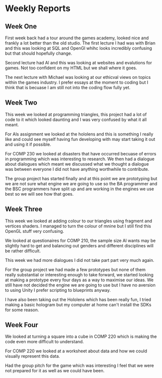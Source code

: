 # Weekly Reports

## Week One

First week back had a tour around the games academy, looked nice and frankly a lot better than the old studio. The first lecture I had was with Brian and this was looking at SQL and OpenGl whihc looks incredibly confusing but that should hopefully change.

Second lecture had Al and this was looking at websites and evalutions for games. Not too confident on my HTML but we shall where it goes.

The next lecture with Michael was looking at our ethicval views on topics within the games industry. I prefer essays at the moment to coding but I think that is becuase I am still not into the coding flow fully yet.

## Week Two

This week we looked at programming triangles, this project had a lot of code to it which looked daunting and I was very confused by what it all meant.

For Als assignment we looked at the hololens and this is something I really like and could see myself having fun developing with may start taking it out and using it if possible.

For COMP 230 we looked at disasters that have occurred becuase of errors in programming which was interesting to research. We then had a dialogue about dialogues which meant we discussed what we thought a dialogue was between everyone I did not have anything worthwhile to contribute.

The group project has started finally and at this point we are prototyping but we are not sure what engine we are going to use so the BA programmer and the BSC programmers have split up and are working in the engines we use best so we will see how that goes.

## Week Three

This week we looked at adding colour to our triangles using fragment and vertices shaders. I managed to turn the colour of mnine but I still find this OpenGL stuff very confusing.

We looked at questionaires for COMP 210, the sample size Al wants may be slightly hard to get and balancing out genders and different disciplines will be rather difficult.

This week we had more dialogues I did not take part part very much again.

For the group project we had made a few prototypes but none of them really substantial or interesting enough to take forward, we started looking at making a prototype every four days as a way to maximise our ideas. We still have not decided the engine we are going to use but I have no aversion to using Unity I prefer scripting to blueprints anyway.

I have also been taking out the Hololens which has been really fun, I tried making a basic hologram but my computer at home can't install the SDKs for some reason.

## Week Four

We looked at turning a square into a cube in COMP 220 which is making the code even more difficult to understand.

For COMP 220 we looked at a worksheet about data and how we could visually represent this data.

Had the group pitch for the game which was interesting I feel that we were not prepared for it as well as we could have been.
